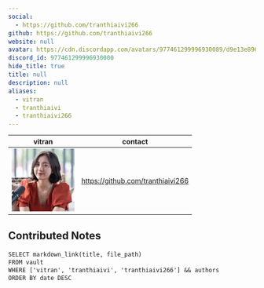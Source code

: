 ```yaml
---
social: 
  - https://github.com/tranthiaivi266
github: https://github.com/tranthiaivi266
website: null
avatar: https://cdn.discordapp.com/avatars/977461299996930089/d9e13e896c0fc626b062e492eaaf9ce3
discord_id: 977461299996930000
hide_title: true
title: null
description: null
aliases: 
  - vitran
  - tranthiaivi
  - tranthiaivi266
---
```

<div class="profile"/>

| vitran                                                                                                     | contact                           |
| ---------------------------------------------------------------------------------------------------------- | --------------------------------- |
| ![](assets/vitran_d9e13e896c0fc626b062e492eaaf9ce3.webp) | https://github.com/tranthiaivi266 |

## Contributed Notes

```dsql-list
SELECT markdown_link(title, file_path)
FROM vault
WHERE ['vitran', 'tranthiaivi', 'tranthiaivi266'] && authors
ORDER BY date DESC
```
